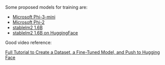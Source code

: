 Some proposed models for training are:
* [Microsoft Phi-3-mini](https://huggingface.co/microsoft/Phi-3-mini-4k-instruct)
* [Microsoft Phi-2](https://ollama.com/library/phi)
* [stablelm2 1.6B](https://ollama.com/library/stablelm2:1.6b)
* [stablelm2 1.6B on HuggingFace](https://huggingface.co/stabilityai/stablelm-2-1_6b)

Good video reference:

[Full Tutorial to Create a Dataset, a Fine-Tuned Model, and Push to Hugging Face](https://youtu.be/tjahjuROCWk?si=mqBMvB2YQ-XFqLNm)